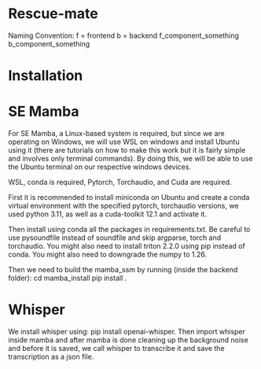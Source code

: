 # Rescue-mate

Naming Convention:
f = frontend
b = backend
f_component_something
b_component_something


# Installation
# SE Mamba
For SE Mamba, a Linux-based system is required, but since we are operating on Windows, we will use WSL on windows and install Ubuntu using it (there are tutorials on how to make this work but it is fairly simple and involves only terminal commands). By doing this, we will be able to use the Ubuntu terminal on our respective windows devices.

WSL, conda is required, Pytorch, Torchaudio, and Cuda are required. 

First it is recommended to install miniconda on Ubuntu and create a conda virtual environment with the specified pytorch, torchaudio versions, we used python 3.11, as well as a cuda-toolkit 12.1 and activate it. 

Then install using conda all the packages in requirements.txt. Be careful to use pysoundfile instead of soundfile and skip argparse, torch and torchaudio. You might also need to install triton 2.2.0 using pip instead of conda. You might also need to downgrade the numpy to 1.26.

Then we need to build the mamba_ssm by running (inside the backend folder): 
    cd mamba_install
    pip install .

# Whisper
We install whisper using: pip install openai-whisper. Then import whisper inside mamba and after mamba is done cleaning up the background noise and before it is saved, we call whisper to transcribe it and save the transcription as a json file. 

